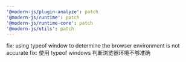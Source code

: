 ```yaml
---
'@modern-js/plugin-analyze': patch
'@modern-js/runtime': patch
'@modern-js/runtime-core': patch
'@modern-js/utils': patch
---
```


fix: using typeof window to determine the browser environment is not accurate
fix: 使用 typeof windows 判断浏览器环境不够准确
